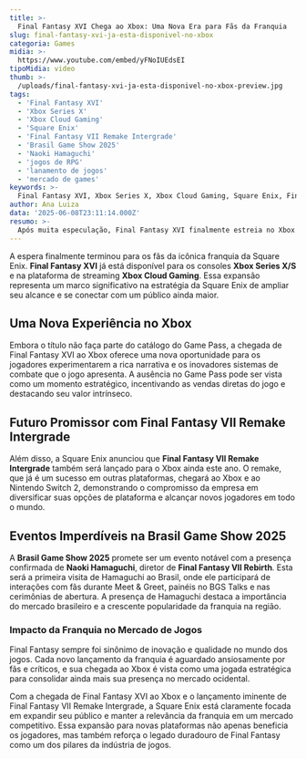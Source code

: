 ```yaml
---
title: >-
  Final Fantasy XVI Chega ao Xbox: Uma Nova Era para Fãs da Franquia
slug: final-fantasy-xvi-ja-esta-disponivel-no-xbox
categoria: Games
midia: >-
  https://www.youtube.com/embed/yFNoIUEdsEI
tipoMidia: video
thumb: >-
  /uploads/final-fantasy-xvi-ja-esta-disponivel-no-xbox-preview.jpg
tags:
  - 'Final Fantasy XVI'
  - 'Xbox Series X'
  - 'Xbox Cloud Gaming'
  - 'Square Enix'
  - 'Final Fantasy VII Remake Intergrade'
  - 'Brasil Game Show 2025'
  - 'Naoki Hamaguchi'
  - 'jogos de RPG'
  - 'lanamento de jogos'
  - 'mercado de games'
keywords: >-
  Final Fantasy XVI, Xbox Series X, Xbox Cloud Gaming, Square Enix, Final Fantasy VII Remake Intergrade, Brasil Game Show 2025, Naoki Hamaguchi, jogos de RPG, lançamento de jogos, mercado de games
author: Ana Luiza
data: '2025-06-08T23:11:14.000Z'
resumo: >-
  Após muita especulação, Final Fantasy XVI finalmente estreia no Xbox Series X/S e Xbox Cloud Gaming, expandindo o universo da franquia para novos jogadores. Embora fora do Game Pass, o jogo promete conquistar fãs pela qualidade e inovação.
---
```


A espera finalmente terminou para os fãs da icônica franquia da Square Enix. **Final Fantasy XVI** já está disponível para os consoles **Xbox Series X/S** e na plataforma de streaming **Xbox Cloud Gaming**. Essa expansão representa um marco significativo na estratégia da Square Enix de ampliar seu alcance e se conectar com um público ainda maior. 

## Uma Nova Experiência no Xbox 

Embora o título não faça parte do catálogo do Game Pass, a chegada de Final Fantasy XVI ao Xbox oferece uma nova oportunidade para os jogadores experimentarem a rica narrativa e os inovadores sistemas de combate que o jogo apresenta. A ausência no Game Pass pode ser vista como um momento estratégico, incentivando as vendas diretas do jogo e destacando seu valor intrínseco. 

## Futuro Promissor com Final Fantasy VII Remake Intergrade 

Além disso, a Square Enix anunciou que **Final Fantasy VII Remake Intergrade** também será lançado para o Xbox ainda este ano. O remake, que já é um sucesso em outras plataformas, chegará ao Xbox e ao Nintendo Switch 2, demonstrando o compromisso da empresa em diversificar suas opções de plataforma e alcançar novos jogadores em todo o mundo. 

## Eventos Imperdíveis na Brasil Game Show 2025 

A **Brasil Game Show 2025** promete ser um evento notável com a presença confirmada de **Naoki Hamaguchi**, diretor de **Final Fantasy VII Rebirth**. Esta será a primeira visita de Hamaguchi ao Brasil, onde ele participará de interações com fãs durante Meet & Greet, painéis no BGS Talks e nas cerimônias de abertura. A presença de Hamaguchi destaca a importância do mercado brasileiro e a crescente popularidade da franquia na região. 

### Impacto da Franquia no Mercado de Jogos 

Final Fantasy sempre foi sinônimo de inovação e qualidade no mundo dos jogos. Cada novo lançamento da franquia é aguardado ansiosamente por fãs e críticos, e sua chegada ao Xbox é vista como uma jogada estratégica para consolidar ainda mais sua presença no mercado ocidental. 

Com a chegada de Final Fantasy XVI ao Xbox e o lançamento iminente de Final Fantasy VII Remake Intergrade, a Square Enix está claramente focada em expandir seu público e manter a relevância da franquia em um mercado competitivo. Essa expansão para novas plataformas não apenas beneficia os jogadores, mas também reforça o legado duradouro de Final Fantasy como um dos pilares da indústria de jogos.